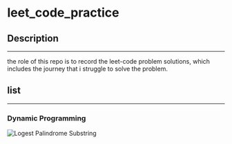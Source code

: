 # leet_code_practice

## Description
---
the role of this repo is to record the leet-code problem solutions, which includes the journey that i struggle to solve the problem.

## list
---

### Dynamic Programming
![Logest Palindrome Substring](https://leetcode.com/problems/longest-palindromic-substring/description/?envType=problem-list-v2&envId=dynamic-programming)

